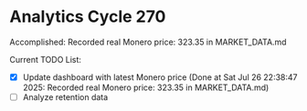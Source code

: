# Analytics Cycle 270

Accomplished: Recorded real Monero price: 323.35 in MARKET_DATA.md

Current TODO List:

- [x] Update dashboard with latest Monero price  (Done at Sat Jul 26 22:38:47 2025: Recorded real Monero price: 323.35 in MARKET_DATA.md)
- [ ] Analyze retention data